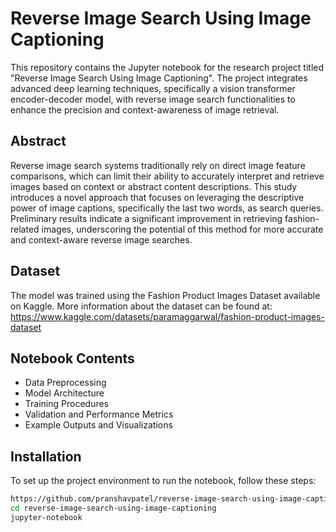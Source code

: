 # Reverse Image Search Using Image Captioning

This repository contains the Jupyter notebook for the research project titled "Reverse Image Search Using Image Captioning". The project integrates advanced deep learning techniques, specifically a vision transformer encoder-decoder model, with reverse image search functionalities to enhance the precision and context-awareness of image retrieval.

## Abstract
Reverse image search systems traditionally rely on direct image feature comparisons, which can limit their ability to accurately interpret and retrieve images based on context or abstract content descriptions. This study introduces a novel approach that focuses on leveraging the descriptive power of image captions, specifically the last two words, as search queries. Preliminary results indicate a significant improvement in retrieving fashion-related images, underscoring the potential of this method for more accurate and context-aware reverse image searches.

## Dataset
The model was trained using the Fashion Product Images Dataset available on Kaggle. More information about the dataset can be found at:
https://www.kaggle.com/datasets/paramaggarwal/fashion-product-images-dataset

## Notebook Contents
- Data Preprocessing
- Model Architecture
- Training Procedures
- Validation and Performance Metrics
- Example Outputs and Visualizations


## Installation
To set up the project environment to run the notebook, follow these steps:

```bash
https://github.com/pranshavpatel/reverse-image-search-using-image-captioning.git
cd reverse-image-search-using-image-captioning
jupyter-notebook
